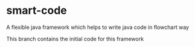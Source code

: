 # smart-code
A flexible java framework which helps to write java code in flowchart way

This branch contains the initial code for this framework
